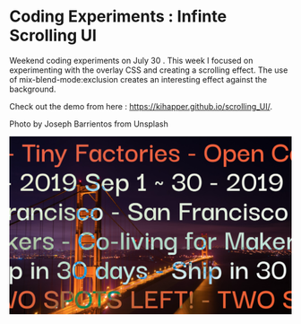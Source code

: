 # Coding Experiments : Infinte Scrolling UI

Weekend coding experiments on July 30 . 
This week I focused on experimenting with the overlay CSS and creating a scrolling effect.
The use of mix-blend-mode:exclusion creates an interesting effect against the background.

Check out the demo from here : https://kihapper.github.io/scrolling_UI/.


Photo by Joseph Barrientos from Unsplash

![alt text](https://raw.githubusercontent.com/kihapper/scrolling_UI/master/thumbnail_call.png)


